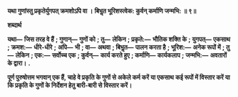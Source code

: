  **यथा गुणांस्तु प्रकृतेर्युगपत् क्रमशोऽपि वा ।** **बिभॢत भूरिशस्त्वेक: कुर्वन् कर्माणि जन्मभि: ॥ ९॥** 

**शब्दार्थ** 

**यथा—** **जिस तरह वे हैं** **; गुणान्—** **गुणों को** **; तु—** **लेकिन** **; प्रकृते:—** **भौतिक शक्ति के** **; युगपत्—** **एकसाथ** **; क्रमश:—** **धीरे-धीरे** **;** **अपि—** **भी** **; वा—** **अथवा** **; बिभॢत—** **पालन करता है** **; भूरिश:—** **अनेक रूपों में** **; तु—** **लेकिन** **; एक:—** **सर्वोच्च एक** **; कुर्वन्—** **कार्य करते हुए** **; कर्माणि—** **कार्यकलाप** **; जन्मभि:—** **अवतारों के द्वारा।** **.** 

**पूर्ण पुरुषोत्तम भगवान् एक हैं, चाहे वे प्रकृति के गुणों से अकेले कर्म करें या एकसाथ** **कई रूपों में विस्तार करें या कि प्रकृति के गुणों के निर्देशन हेतु बारी-बारी से विस्तार करें।** 
